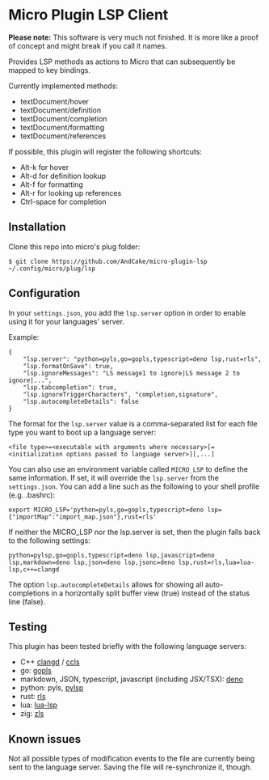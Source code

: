 # Micro Plugin LSP Client

**Please note:** This software is very much not finished. It is more like a
proof of concept and might break if you call it names.

Provides LSP methods as actions to Micro that can subsequently be mapped to key
bindings.

Currently implemented methods:

- textDocument/hover
- textDocument/definition
- textDocument/completion
- textDocument/formatting
- textDocument/references

If possible, this plugin will register the following shortcuts:

- Alt-k for hover
- Alt-d for definition lookup
- Alt-f for formatting
- Alt-r for looking up references
- Ctrl-space for completion

## Installation

Clone this repo into micro's plug folder:

```
$ git clone https://github.com/AndCake/micro-plugin-lsp ~/.config/micro/plug/lsp
```

## Configuration

In your `settings.json`, you add the `lsp.server` option in order to enable
using it for your languages' server.

Example:

```
{
	"lsp.server": "python=pyls,go=gopls,typescript=deno lsp,rust=rls",
	"lsp.formatOnSave": true,
	"lsp.ignoreMessages": "LS message1 to ignore|LS message 2 to ignore|...",
	"lsp.tabcompletion": true,
	"lsp.ignoreTriggerCharacters", "completion,signature",
	"lsp.autocompleteDetails": false
}
```

The format for the `lsp.server` value is a comma-separated list for each file
type you want to boot up a language server:

```
<file type>=<executable with arguments where necessary>[=<initialization options passed to language server>][,...]
```

You can also use an environment variable called `MICRO_LSP` to define the same
information. If set, it will override the `lsp.server` from the `settings.json`.
You can add a line such as the following to your shell profile (e.g. .bashrc):

```
export MICRO_LSP='python=pyls,go=gopls,typescript=deno lsp={"importMap":"import_map.json"},rust=rls'
```

If neither the MICRO_LSP nor the lsp.server is set, then the plugin falls back
to the following settings:

```
python=pylsp,go=gopls,typescript=deno lsp,javascript=deno lsp,markdown=deno lsp,json=deno lsp,jsonc=deno lsp,rust=rls,lua=lua-lsp,c++=clangd
```

The option `lsp.autocompleteDetails` allows for showing all auto-completions in
a horizontally split buffer view (true) instead of the status line (false).

## Testing

This plugin has been tested briefly with the following language servers:

- C++ [clangd](https://clangd.llvm.org) /
  [ccls](https://github.com/MaskRay/ccls)
- go: [gopls](https://pkg.go.dev/golang.org/x/tools/gopls#section-readme)
- markdown, JSON, typescript, javascript (including JSX/TSX):
  [deno](https://deno.land/)
- python: pyls, [pylsp](https://github.com/python-lsp/python-lsp-server)
- rust: [rls](https://github.com/rust-lang/rls)
- lua: [lua-lsp](https://github.com/Alloyed/lua-lsp)
- zig: [zls](https://github.com/zigtools/zls)

## Known issues

Not all possible types of modification events to the file are currently being
sent to the language server. Saving the file will re-synchronize it, though.
